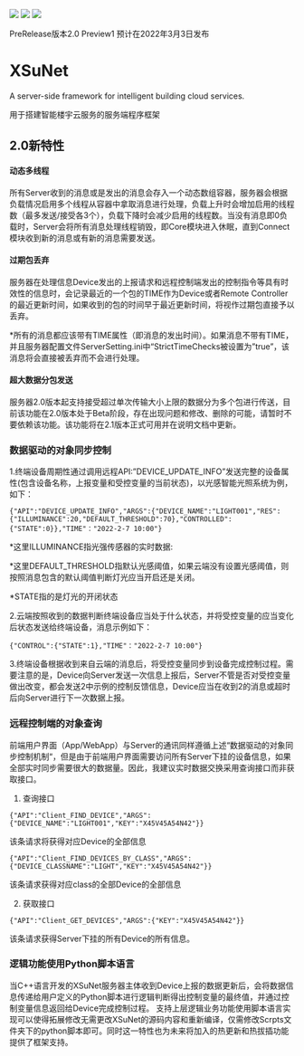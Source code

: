 ![](https://img.shields.io/badge/Development-2.0.1-green.svg)  ![](https://img.shields.io/badge/Release-Unreleased-green.svg)  ![](https://img.shields.io/badge/By-Suyc323-orange.svg)

PreRelease版本2.0 Preview1 预计在2022年3月3日发布

# XSuNet
A server-side framework for intelligent building cloud services.

用于搭建智能楼宇云服务的服务端程序框架
## 2.0新特性

#### 动态多线程
所有Server收到的消息或是发出的消息会存入一个动态数组容器，服务器会根据负载情况启用多个线程从容器中拿取消息进行处理，负载上升时会增加启用的线程数（最多发送/接受各3个），负载下降时会减少启用的线程数。当没有消息即0负载时，Server会将所有消息处理线程销毁，即Core模块进入休眠，直到Connect模块收到新的消息或有新的消息需要发送。

#### 过期包丢弃
服务器在处理信息Device发出的上报请求和远程控制端发出的控制指令等具有时效性的信息时，会记录最近的一个包的TIME作为Device或者Remote Controller的最近更新时间，如果收到的包的时间早于最近更新时间，将视作过期包直接予以丢弃。

*所有的消息都应该带有TIME属性（即消息的发出时间）。如果消息不带有TIME，并且服务器配置文件ServerSetting.ini中“StrictTimeChecks被设置为”true”，该消息将会直接被丢弃而不会进行处理。

#### 超大数据分包发送
服务器2.0版本起支持接受超过单次传输大小上限的数据分为多个包进行传送，目前该功能在2.0版本处于Beta阶段，存在出现问题和修改、删除的可能，请暂时不要依赖该功能。该功能将在2.1版本正式可用并在说明文档中更新。





### 数据驱动的对象同步控制

1.终端设备周期性通过调用远程API:”DEVICE_UPDATE_INFO”发送完整的设备属性(包含设备名称，上报变量和受控变量的当前状态)，以光感智能光照系统为例，如下：

```
{"API":"DEVICE_UPDATE_INFO","ARGS":{"DEVICE_NAME":"LIGHT001","RES":{"ILLUMINANCE":20,"DEFAULT_THRESHOLD":70},"CONTROLLED":{"STATE":0}},"TIME"："2022-2-7 10:00"}
```

*这里ILLUMINANCE指光强传感器的实时数据:

*这里DEFAULT_THRESHOLD指默认光感阈值，如果云端没有设置光感阈值，则按照消息包含的默认阈值判断灯光应当开启还是关闭。

*STATE指的是灯光的开闭状态

2.云端按照收到的数据判断终端设备应当处于什么状态，并将受控变量的应当变化后状态发送给终端设备，消息示例如下：

```
{"CONTROL":{"STATE":1},"TIME"："2022-2-7 10:00"}
```

3.终端设备根据收到来自云端的消息后，将受控变量同步到设备完成控制过程。需要注意的是，Device向Server发送一次信息上报后，Server不管是否对受控变量做出改变，都会发送2中示例的控制反馈信息，Device应当在收到2的消息或超时后向Server进行下一次数据上报。

### 远程控制端的对象查询
前端用户界面（App/WebApp）与Server的通讯同样遵循上述“数据驱动的对象同步控制机制“，但是由于前端用户界面需要访问所有Server下挂的设备信息，如果全部实时同步需要很大的数据量。因此，我建议实时数据交换采用查询接口而非获取接口。

1.	查询接口

```
{"API":"Client_FIND_DEVICE","ARGS":{"DEVICE_NAME":"LIGHT001","KEY":"X45V45A54N42"}}
```

该条请求将获得对应Device的全部信息

```
{"API":"Client_FIND_DEVICES_BY_CLASS","ARGS":{"DEVICE_CLASSNAME":"LIGHT","KEY":"X45V45A54N42"}}
```

该条请求获得对应class的全部Device的全部信息

2.	获取接口

```
{"API":"Client_GET_DEVICES","ARGS":{"KEY":"X45V45A54N42"}}
```

该条请求获得Server下挂的所有Device的所有信息。

### 逻辑功能使用Python脚本语言
当C++语言开发的XSuNet服务器主体收到Device上报的数据更新后，会将数据信息传递给用户定义的Python脚本进行逻辑判断得出控制变量的最终值，并通过控制变量信息返回给Device完成控制过程。
支持上层逻辑业务功能使用脚本语言实现可以使得拓展修改无需更改XSuNet的源码内容和重新编译，仅需修改Scrpts文件夹下的python脚本即可。同时这一特性也为未来将加入的热更新和热拔插功能提供了框架支持。
